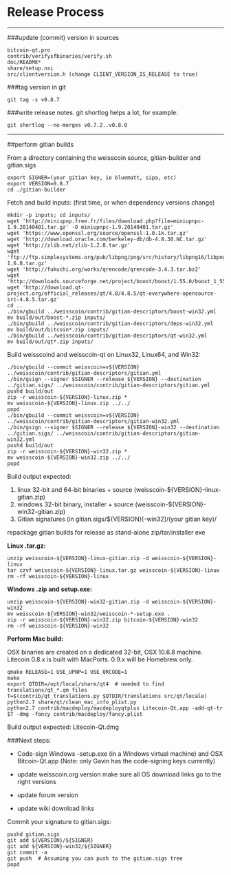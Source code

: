 Release Process
====================

* * *

###update (commit) version in sources


	bitcoin-qt.pro
	contrib/verifysfbinaries/verify.sh
	doc/README*
	share/setup.nsi
	src/clientversion.h (change CLIENT_VERSION_IS_RELEASE to true)

###tag version in git

	git tag -s v0.8.7

###write release notes. git shortlog helps a lot, for example:

	git shortlog --no-merges v0.7.2..v0.8.0

* * *

##perform gitian builds

 From a directory containing the weisscoin source, gitian-builder and gitian.sigs
  
	export SIGNER=(your gitian key, ie bluematt, sipa, etc)
	export VERSION=0.8.7
	cd ./gitian-builder

 Fetch and build inputs: (first time, or when dependency versions change)

	mkdir -p inputs; cd inputs/
	wget 'http://miniupnp.free.fr/files/download.php?file=miniupnpc-1.9.20140401.tar.gz' -O miniupnpc-1.9.20140401.tar.gz'
	wget 'https://www.openssl.org/source/openssl-1.0.1k.tar.gz'
	wget 'http://download.oracle.com/berkeley-db/db-4.8.30.NC.tar.gz'
	wget 'http://zlib.net/zlib-1.2.8.tar.gz'
	wget 'ftp://ftp.simplesystems.org/pub/libpng/png/src/history/libpng16/libpng-1.6.8.tar.gz'
	wget 'http://fukuchi.org/works/qrencode/qrencode-3.4.3.tar.bz2'
	wget 'http://downloads.sourceforge.net/project/boost/boost/1.55.0/boost_1_55_0.tar.bz2'
	wget 'http://download.qt-project.org/official_releases/qt/4.8/4.8.5/qt-everywhere-opensource-src-4.8.5.tar.gz'
	cd ..
	./bin/gbuild ../weisscoin/contrib/gitian-descriptors/boost-win32.yml
	mv build/out/boost-*.zip inputs/
	./bin/gbuild ../weisscoin/contrib/gitian-descriptors/deps-win32.yml
	mv build/out/bitcoin*.zip inputs/
	./bin/gbuild ../weisscoin/contrib/gitian-descriptors/qt-win32.yml
	mv build/out/qt*.zip inputs/

 Build weisscoind and weisscoin-qt on Linux32, Linux64, and Win32:
  
	./bin/gbuild --commit weisscoin=v${VERSION} ../weisscoin/contrib/gitian-descriptors/gitian.yml
	./bin/gsign --signer $SIGNER --release ${VERSION} --destination ../gitian.sigs/ ../weisscoin/contrib/gitian-descriptors/gitian.yml
	pushd build/out
	zip -r weisscoin-${VERSION}-linux.zip *
	mv weisscoin-${VERSION}-linux.zip ../../
	popd
	./bin/gbuild --commit weisscoin=v${VERSION} ../weisscoin/contrib/gitian-descriptors/gitian-win32.yml
	./bin/gsign --signer $SIGNER --release ${VERSION}-win32 --destination ../gitian.sigs/ ../weisscoin/contrib/gitian-descriptors/gitian-win32.yml
	pushd build/out
	zip -r weisscoin-${VERSION}-win32.zip *
	mv weisscoin-${VERSION}-win32.zip ../../
	popd

  Build output expected:

  1. linux 32-bit and 64-bit binaries + source (weisscoin-${VERSION}-linux-gitian.zip)
  2. windows 32-bit binary, installer + source (weisscoin-${VERSION}-win32-gitian.zip)
  3. Gitian signatures (in gitian.sigs/${VERSION}[-win32]/(your gitian key)/

repackage gitian builds for release as stand-alone zip/tar/installer exe

**Linux .tar.gz:**

	unzip weisscoin-${VERSION}-linux-gitian.zip -d weisscoin-${VERSION}-linux
	tar czvf weisscoin-${VERSION}-linux.tar.gz weisscoin-${VERSION}-linux
	rm -rf weisscoin-${VERSION}-linux

**Windows .zip and setup.exe:**

	unzip weisscoin-${VERSION}-win32-gitian.zip -d weisscoin-${VERSION}-win32
	mv weisscoin-${VERSION}-win32/weisscoin-*-setup.exe .
	zip -r weisscoin-${VERSION}-win32.zip bitcoin-${VERSION}-win32
	rm -rf weisscoin-${VERSION}-win32

**Perform Mac build:**

  OSX binaries are created on a dedicated 32-bit, OSX 10.6.8 machine.
  Litecoin 0.8.x is built with MacPorts.  0.9.x will be Homebrew only.

	qmake RELEASE=1 USE_UPNP=1 USE_QRCODE=1
	make
	export QTDIR=/opt/local/share/qt4  # needed to find translations/qt_*.qm files
	T=$(contrib/qt_translations.py $QTDIR/translations src/qt/locale)
	python2.7 share/qt/clean_mac_info_plist.py
	python2.7 contrib/macdeploy/macdeployqtplus Litecoin-Qt.app -add-qt-tr $T -dmg -fancy contrib/macdeploy/fancy.plist

 Build output expected: Litecoin-Qt.dmg

###Next steps:

* Code-sign Windows -setup.exe (in a Windows virtual machine) and
  OSX Bitcoin-Qt.app (Note: only Gavin has the code-signing keys currently)

* update weisscoin.org version
  make sure all OS download links go to the right versions

* update forum version

* update wiki download links

Commit your signature to gitian.sigs:

	pushd gitian.sigs
	git add ${VERSION}/${SIGNER}
	git add ${VERSION}-win32/${SIGNER}
	git commit -a
	git push  # Assuming you can push to the gitian.sigs tree
	popd

